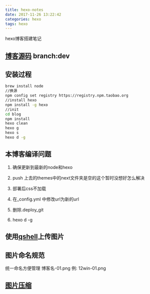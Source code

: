 ```yaml
---
title: hexo-notes
date: 2017-11-26 13:22:42
categories: hexo
tags: hexo
---
```

hexo博客搭建笔记
<!--more-->

## [博客源码](https://github.com/lossss/lossss.github.io) branch:dev

## 安装过程
```bash
brew install node
//换源
npm config set registry https://registry.npm.taobao.org
//install hexo
npm install -g hexo
//init
cd blog
npm install
hexo clean
hexo g
hexo s
hexo d -g
```

## 本博客编译问题
1. 确保更新到最新的node和hexo

2. push 上去的themes中的next文件夹是空的这个暂时没想好怎么解决

3. 部署后css不加载
  1. 在_config.yml 中修改url为新的url
  2. 删除.deploy_git
  3. hexo d -g

## 使用[qshell](https://developer.qiniu.com/kodo/tools/1302/qshell)上传图片

## 图片命名规范
统一命名方便管理 博客名-01.png 例: 12win-01.png

## [图片压缩](http://upng.photopea.com/)
